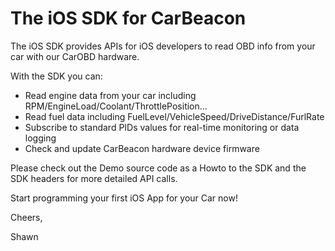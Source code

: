 The iOS SDK for CarBeacon
==================

The iOS SDK provides APIs for iOS developers to read OBD info from your car with our CarOBD hardware. 

With the SDK you can:

* Read engine data from your car including RPM/EngineLoad/Coolant/ThrottlePosition…
* Read fuel data including FuelLevel/VehicleSpeed/DriveDistance/FurlRate
* Subscribe to standard PIDs values for real-time monitoring or data logging
* Check and update CarBeacon hardware device firmware

Please check out the Demo source code as a Howto to the SDK and the SDK headers for more detailed API calls.

Start programming your first iOS App for your Car now!


Cheers,

Shawn


